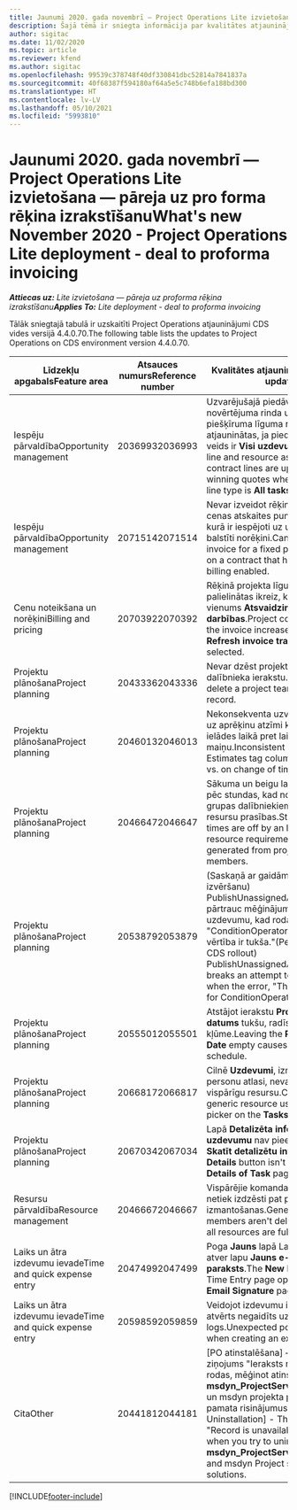 ```yaml
---
title: Jaunumi 2020. gada novembrī — Project Operations Lite izvietošana — pāreja uz pro forma rēķina izrakstīšanu
description: Šajā tēmā ir sniegta informācija par kvalitātes atjauninājumiem, kas pieejami 2020. gada novembra Project Operations Lite izvietošanas laidienā — darbs ar pro forma rēķiniem.
author: sigitac
ms.date: 11/02/2020
ms.topic: article
ms.reviewer: kfend
ms.author: sigitac
ms.openlocfilehash: 99539c378748f40df330841dbc52814a7841837a
ms.sourcegitcommit: 40f68387f594180af64a5e5c748b6efa188bd300
ms.translationtype: HT
ms.contentlocale: lv-LV
ms.lasthandoff: 05/10/2021
ms.locfileid: "5993810"
---
```

# <a name="whats-new-november-2020---project-operations-lite-deployment---deal-to-proforma-invoicing"></a><span data-ttu-id="b1680-103">Jaunumi 2020. gada novembrī — Project Operations Lite izvietošana — pāreja uz pro forma rēķina izrakstīšanu</span><span class="sxs-lookup"><span data-stu-id="b1680-103">What's new November 2020 - Project Operations Lite deployment - deal to proforma invoicing</span></span>

<span data-ttu-id="b1680-104">_**Attiecas uz:** Lite izvietošana — pāreja uz proforma rēķina izrakstīšanu_</span><span class="sxs-lookup"><span data-stu-id="b1680-104">_**Applies To:** Lite deployment - deal to proforma invoicing_</span></span>

<span data-ttu-id="b1680-105">Tālāk sniegtajā tabulā ir uzskaitīti Project Operations atjauninājumi CDS vides versijā 4.4.0.70.</span><span class="sxs-lookup"><span data-stu-id="b1680-105">The following table lists the updates to Project Operations on CDS environment version 4.4.0.70.</span></span>

| <span data-ttu-id="b1680-106">Līdzekļu apgabals</span><span class="sxs-lookup"><span data-stu-id="b1680-106">Feature area</span></span>                 | <span data-ttu-id="b1680-107">Atsauces numurs</span><span class="sxs-lookup"><span data-stu-id="b1680-107">Reference number</span></span> | <span data-ttu-id="b1680-108">Kvalitātes atjauninājums</span><span class="sxs-lookup"><span data-stu-id="b1680-108">Quality update</span></span>                                                                                                                                                                    |
|------------------------------|------------------|-----------------------------------------------------------------------------------------------------------------------------------------------------------------------------------|
| <span data-ttu-id="b1680-109">  Iespēju pārvaldība</span><span class="sxs-lookup"><span data-stu-id="b1680-109">Opportunity management</span></span>       | <span data-ttu-id="b1680-110">2036993</span><span class="sxs-lookup"><span data-stu-id="b1680-110">2036993</span></span>          | <span data-ttu-id="b1680-111">Uzvarējušajā piedāvājumā novērtējuma rinda un resursa piešķīruma līguma rindas tiek atjauninātas, ja piedāvājuma rindas veids ir **Visi uzdevumi**.</span><span class="sxs-lookup"><span data-stu-id="b1680-111">Estimate line and resource   assignment contract lines are updated on winning quotes when the quote line   type is **All tasks**.</span></span>                                                 |
| <span data-ttu-id="b1680-112">  Iespēju pārvaldība</span><span class="sxs-lookup"><span data-stu-id="b1680-112">Opportunity management</span></span>       | <span data-ttu-id="b1680-113">2071514</span><span class="sxs-lookup"><span data-stu-id="b1680-113">2071514</span></span>          | <span data-ttu-id="b1680-114">Nevar izveidot rēķinu par fiksētas cenas atskaites punktu līgumā, kurā ir iespējoti uz uzdevumiem balstīti norēķini.</span><span class="sxs-lookup"><span data-stu-id="b1680-114">Can't create an invoice for a   fixed price milestone on a contract that has task-based billing enabled.</span></span>                                                                          |
| <span data-ttu-id="b1680-115">Cenu noteikšana un norēķini</span><span class="sxs-lookup"><span data-stu-id="b1680-115">Billing and pricing</span></span>          | <span data-ttu-id="b1680-116">2070392</span><span class="sxs-lookup"><span data-stu-id="b1680-116">2070392</span></span>          | <span data-ttu-id="b1680-117">Rēķinā projekta līguma rindas tiek palielinātas ikreiz, kad tiek atlasīts vienums **Atsvaidzināt rēķina darbības**.</span><span class="sxs-lookup"><span data-stu-id="b1680-117">Project contract lines on the   invoice increase every time **Refresh invoice transactions** is   selected.</span></span>                                                                       |
| <span data-ttu-id="b1680-118">Projektu plānošana</span><span class="sxs-lookup"><span data-stu-id="b1680-118">Project planning</span></span>             | <span data-ttu-id="b1680-119">2043336</span><span class="sxs-lookup"><span data-stu-id="b1680-119">2043336</span></span>          | <span data-ttu-id="b1680-120">Nevar dzēst projekta darba grupas dalībnieka ierakstu.</span><span class="sxs-lookup"><span data-stu-id="b1680-120">Unable to delete a project team member record.</span></span>                                                                                                                                    |
| <span data-ttu-id="b1680-121">Projektu plānošana</span><span class="sxs-lookup"><span data-stu-id="b1680-121">Project planning</span></span>             | <span data-ttu-id="b1680-122">2046013</span><span class="sxs-lookup"><span data-stu-id="b1680-122">2046013</span></span>          | <span data-ttu-id="b1680-123">Nekonsekventa uzvedība attiecībā uz aprēķinu atzīmi kolonnām ielādes laikā pret laika posma veida maiņu.</span><span class="sxs-lookup"><span data-stu-id="b1680-123">Inconsistent behavior for   Estimates tag columns during load vs. on change of time-phase type.</span></span>                                                                                   |
| <span data-ttu-id="b1680-124">Projektu plānošana</span><span class="sxs-lookup"><span data-stu-id="b1680-124">Project planning</span></span>             | <span data-ttu-id="b1680-125">2046647</span><span class="sxs-lookup"><span data-stu-id="b1680-125">2046647</span></span>          | <span data-ttu-id="b1680-126">Sākuma un beigu laiks tiek izslēgti pēc stundas, kad no projekta darba grupas dalībniekiem tiek ģenerētas resursu prasības.</span><span class="sxs-lookup"><span data-stu-id="b1680-126">Start and end times are off by   an hour when resource requirements are generated from project team members.</span></span>                                                                      |
| <span data-ttu-id="b1680-127">Projektu plānošana</span><span class="sxs-lookup"><span data-stu-id="b1680-127">Project planning</span></span>             | <span data-ttu-id="b1680-128">2053879</span><span class="sxs-lookup"><span data-stu-id="b1680-128">2053879</span></span>          | <span data-ttu-id="b1680-129">(Saskaņā ar gaidāmo CDs izvēršanu) PublishUnassignedAssignments pārtrauc mēģinājumus saglabāt uzdevumu, kad rodas kļūda "ConditionOperator.In nodotā vērtība ir tukša."</span><span class="sxs-lookup"><span data-stu-id="b1680-129">(Per the upcoming CDS   rollout)   PublishUnassignedAssignments   breaks an attempt to save a task when  the error, "The   value passed for ConditionOperator.In is   empty."</span></span> |
| <span data-ttu-id="b1680-130">Projektu plānošana</span><span class="sxs-lookup"><span data-stu-id="b1680-130">Project planning</span></span>             | <span data-ttu-id="b1680-131">2055501</span><span class="sxs-lookup"><span data-stu-id="b1680-131">2055501</span></span>          | <span data-ttu-id="b1680-132">Atstājot ierakstu **Projekta sākuma datums** tukšu, radīsies grafika kļūme.</span><span class="sxs-lookup"><span data-stu-id="b1680-132">Leaving the **Project Start   Date** empty causes a failure in the schedule.</span></span>                                                                                                      |
| <span data-ttu-id="b1680-133">Projektu plānošana</span><span class="sxs-lookup"><span data-stu-id="b1680-133">Project planning</span></span>             | <span data-ttu-id="b1680-134">2066817</span><span class="sxs-lookup"><span data-stu-id="b1680-134">2066817</span></span>          | <span data-ttu-id="b1680-135">Cilnē **Uzdevumi**, izmantojot personu atlasi, nevar izveidot vispārīgu resursu.</span><span class="sxs-lookup"><span data-stu-id="b1680-135">Can't create a generic   resource   using the people picker on   the **Tasks** tab.</span></span>                                                                                               |
| <span data-ttu-id="b1680-136">Projektu plānošana</span><span class="sxs-lookup"><span data-stu-id="b1680-136">Project planning</span></span>             | <span data-ttu-id="b1680-137">2067034</span><span class="sxs-lookup"><span data-stu-id="b1680-137">2067034</span></span>          | <span data-ttu-id="b1680-138">Lapā **Detalizēta informācija par uzdevumu** nav pieejama poga **Skatīt detalizētu informāciju**.</span><span class="sxs-lookup"><span data-stu-id="b1680-138">**View Details** button isn't available on the **Details of Task** page.</span></span>                                                                                                         |
| <span data-ttu-id="b1680-139">Resursu pārvaldība</span><span class="sxs-lookup"><span data-stu-id="b1680-139">Resource management</span></span>          | <span data-ttu-id="b1680-140">2046667</span><span class="sxs-lookup"><span data-stu-id="b1680-140">2046667</span></span>          | <span data-ttu-id="b1680-141">Vispārējie komandas dalībnieki netiek izdzēsti pat pēc visu resursu izmantošanas.</span><span class="sxs-lookup"><span data-stu-id="b1680-141">Generic team members aren't   deleted even after all resources are fulfilled.</span></span>                                                                                                     |
| <span data-ttu-id="b1680-142">Laiks un ātra izdevumu ievade</span><span class="sxs-lookup"><span data-stu-id="b1680-142">Time and quick expense entry</span></span> | <span data-ttu-id="b1680-143">2047499</span><span class="sxs-lookup"><span data-stu-id="b1680-143">2047499</span></span>          | <span data-ttu-id="b1680-144">Poga **Jauns** lapā Laika ieraksts atver lapu **Jauns e-pasta paraksts**.</span><span class="sxs-lookup"><span data-stu-id="b1680-144">The **New** button on the Time   Entry page opens the **New Email Signature** page.</span></span>                                                                                               |
| <span data-ttu-id="b1680-145">Laiks un ātra izdevumu ievade</span><span class="sxs-lookup"><span data-stu-id="b1680-145">Time and quick expense entry</span></span> | <span data-ttu-id="b1680-146">2059859</span><span class="sxs-lookup"><span data-stu-id="b1680-146">2059859</span></span>          | <span data-ttu-id="b1680-147">Veidojot izdevumu ierakstu, tiek atvērts negaidīts uznirstošais logs.</span><span class="sxs-lookup"><span data-stu-id="b1680-147">Unexpected   pop-up opens when creating an expense entry.</span></span>                                                                                                                         |
| <span data-ttu-id="b1680-148">Cita</span><span class="sxs-lookup"><span data-stu-id="b1680-148">Other</span></span>                        | <span data-ttu-id="b1680-149">2044181</span><span class="sxs-lookup"><span data-stu-id="b1680-149">2044181</span></span>          | <span data-ttu-id="b1680-150">[PO atinstalēšana] — kļūdas ziņojums "Ieraksts nav pieejams" rodas, mēģinot atinstalēt **msdyn_ProjectServiceCore_Patch** un msdyn projekta pakalpojumu pamata risinājumus.</span><span class="sxs-lookup"><span data-stu-id="b1680-150">[PO Uninstallation] - The error,   "Record is unavailable" occurs when you try to uninstall   **msdyn_ProjectServiceCore_Patch** and msdyn Project service core solutions.</span></span>        |


[!INCLUDE[footer-include](../../includes/footer-banner.md)]